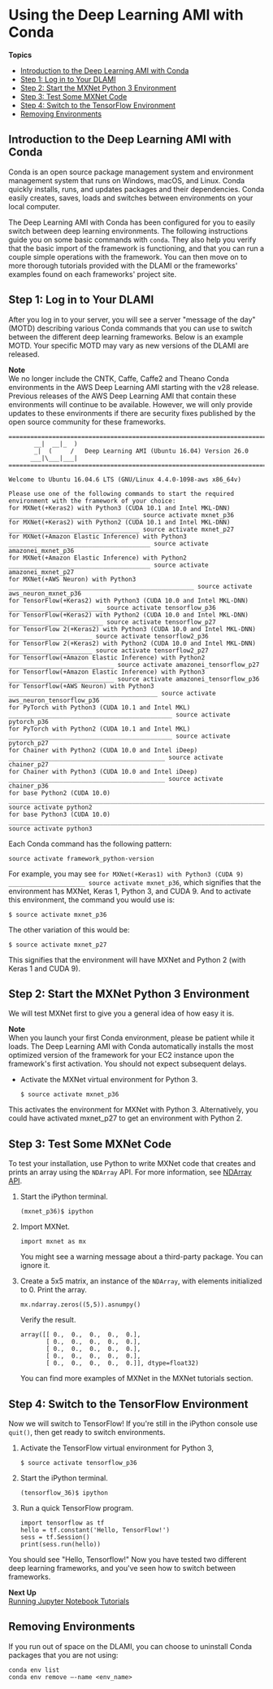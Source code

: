 # Using the Deep Learning AMI with Conda<a name="tutorial-conda"></a>

**Topics**
+ [Introduction to the Deep Learning AMI with Conda](#tutorial-conda-overview)
+ [Step 1: Log in to Your DLAMI](#tutorial-conda-login)
+ [Step 2: Start the MXNet Python 3 Environment](#tutorial-conda-switch-mxnet)
+ [Step 3: Test Some MXNet Code](#tutorial-conda-test-mxnet)
+ [Step 4: Switch to the TensorFlow Environment](#tutorial-conda-switch-tf)
+ [Removing Environments](#tutorial-conda-remove-env)

## Introduction to the Deep Learning AMI with Conda<a name="tutorial-conda-overview"></a>

Conda is an open source package management system and environment management system that runs on Windows, macOS, and Linux\. Conda quickly installs, runs, and updates packages and their dependencies\. Conda easily creates, saves, loads and switches between environments on your local computer\.

The Deep Learning AMI with Conda has been configured for you to easily switch between deep learning environments\. The following instructions guide you on some basic commands with `conda`\. They also help you verify that the basic import of the framework is functioning, and that you can run a couple simple operations with the framework\. You can then move on to more thorough tutorials provided with the DLAMI or the frameworks' examples found on each frameworks' project site\.

## Step 1: Log in to Your DLAMI<a name="tutorial-conda-login"></a>

After you log in to your server, you will see a server "message of the day" \(MOTD\) describing various Conda commands that you can use to switch between the different deep learning frameworks\. Below is an example MOTD\. Your specific MOTD may vary as new versions of the DLAMI are released\.

**Note**  
We no longer include the CNTK, Caffe, Caffe2 and Theano Conda environments in the AWS Deep Learning AMI starting with the v28 release\. Previous releases of the AWS Deep Learning AMI that contain these environments will continue to be available\. However, we will only provide updates to these environments if there are security fixes published by the open source community for these frameworks\.

```
=============================================================================
       __|  __|_  )
       _|  (     /   Deep Learning AMI (Ubuntu 16.04) Version 26.0
      ___|\___|___|
=============================================================================

Welcome to Ubuntu 16.04.6 LTS (GNU/Linux 4.4.0-1098-aws x86_64v)

Please use one of the following commands to start the required environment with the framework of your choice:
for MXNet(+Keras2) with Python3 (CUDA 10.1 and Intel MKL-DNN) ____________________________________ source activate mxnet_p36
for MXNet(+Keras2) with Python2 (CUDA 10.1 and Intel MKL-DNN) ____________________________________ source activate mxnet_p27
for MXNet(+Amazon Elastic Inference) with Python3 _______________________________________ source activate amazonei_mxnet_p36
for MXNet(+Amazon Elastic Inference) with Python2 _______________________________________ source activate amazonei_mxnet_p27
for MXNet(+AWS Neuron) with Python3 ___________________________________________________ source activate aws_neuron_mxnet_p36
for TensorFlow(+Keras2) with Python3 (CUDA 10.0 and Intel MKL-DNN) __________________________ source activate tensorflow_p36
for TensorFlow(+Keras2) with Python2 (CUDA 10.0 and Intel MKL-DNN) __________________________ source activate tensorflow_p27
for TensorFlow 2(+Keras2) with Python3 (CUDA 10.0 and Intel MKL-DNN) _______________________ source activate tensorflow2_p36
for TensorFlow 2(+Keras2) with Python2 (CUDA 10.0 and Intel MKL-DNN) _______________________ source activate tensorflow2_p27
for Tensorflow(+Amazon Elastic Inference) with Python2 _____________________________ source activate amazonei_tensorflow_p27
for Tensorflow(+Amazon Elastic Inference) with Python3 _____________________________ source activate amazonei_tensorflow_p36
for Tensorflow(+AWS Neuron) with Python3 _________________________________________ source activate aws_neuron_tensorflow_p36
for PyTorch with Python3 (CUDA 10.1 and Intel MKL) _____________________________________________ source activate pytorch_p36
for PyTorch with Python2 (CUDA 10.1 and Intel MKL) _____________________________________________ source activate pytorch_p27
for Chainer with Python2 (CUDA 10.0 and Intel iDeep) ___________________________________________ source activate chainer_p27
for Chainer with Python3 (CUDA 10.0 and Intel iDeep) ___________________________________________ source activate chainer_p36
for base Python2 (CUDA 10.0) _______________________________________________________________________ source activate python2
for base Python3 (CUDA 10.0) _______________________________________________________________________ source activate python3
```

Each Conda command has the following pattern:

`source activate framework_python-version`

For example, you may see `for MXNet(+Keras1) with Python3 (CUDA 9) _____________________ source activate mxnet_p36`, which signifies that the environment has MXNet, Keras 1, Python 3, and CUDA 9\. And to activate this environment, the command you would use is:

```
$ source activate mxnet_p36
```

The other variation of this would be:

```
$ source activate mxnet_p27
```

This signifies that the environment will have MXNet and Python 2 \(with Keras 1 and CUDA 9\)\.

## Step 2: Start the MXNet Python 3 Environment<a name="tutorial-conda-switch-mxnet"></a>

We will test MXNet first to give you a general idea of how easy it is\.

**Note**  
When you launch your first Conda environment, please be patient while it loads\. The Deep Learning AMI with Conda automatically installs the most optimized version of the framework for your EC2 instance upon the framework's first activation\. You should not expect subsequent delays\.
+ Activate the MXNet virtual environment for Python 3\.

  ```
  $ source activate mxnet_p36
  ```

This activates the environment for MXNet with Python 3\. Alternatively, you could have activated mxnet\_p27 to get an environment with Python 2\.

## Step 3: Test Some MXNet Code<a name="tutorial-conda-test-mxnet"></a>

To test your installation, use Python to write MXNet code that creates and prints an array using the `NDArray` API\. For more information, see [NDArray API](https://mxnet.incubator.apache.org/api/python/ndarray/ndarray.html)\.

1. Start the iPython terminal\.

   ```
   (mxnet_p36)$ ipython
   ```

1. Import MXNet\.

   ```
   import mxnet as mx
   ```

   You might see a warning message about a third\-party package\. You can ignore it\.

1. Create a 5x5 matrix, an instance of the `NDArray`, with elements initialized to 0\. Print the array\.

   ```
   mx.ndarray.zeros((5,5)).asnumpy()
   ```

   Verify the result\.

   ```
   array([[ 0.,  0.,  0.,  0.,  0.],
          [ 0.,  0.,  0.,  0.,  0.],
          [ 0.,  0.,  0.,  0.,  0.],
          [ 0.,  0.,  0.,  0.,  0.],
          [ 0.,  0.,  0.,  0.,  0.]], dtype=float32)
   ```

   You can find more examples of MXNet in the MXNet tutorials section\.

## Step 4: Switch to the TensorFlow Environment<a name="tutorial-conda-switch-tf"></a>

Now we will switch to TensorFlow\! If you're still in the iPython console use `quit()`, then get ready to switch environments\.

1. Activate the TensorFlow virtual environment for Python 3,

   ```
   $ source activate tensorflow_p36
   ```

1. Start the iPython terminal\.

   ```
   (tensorflow_36)$ ipython
   ```

1. Run a quick TensorFlow program\.

   ```
   import tensorflow as tf
   hello = tf.constant('Hello, TensorFlow!')
   sess = tf.Session()
   print(sess.run(hello))
   ```

You should see "Hello, Tensorflow\!" Now you have tested two different deep learning frameworks, and you've seen how to switch between frameworks\.

**Next Up**  
[Running Jupyter Notebook Tutorials](tutorial-jupyter.md)

## Removing Environments<a name="tutorial-conda-remove-env"></a>

If you run out of space on the DLAMI, you can choose to uninstall Conda packages that you are not using:

```
conda env list
conda env remove –-name <env_name>
```